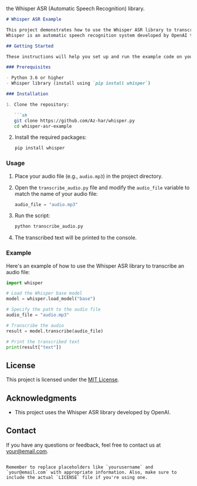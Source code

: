 the Whisper ASR (Automatic Speech Recognition) library.

```markdown
# Whisper ASR Example

This project demonstrates how to use the Whisper ASR library to transcribe audio files.
Whisper is an automatic speech recognition system developed by OpenAI that's capable of converting spoken language into written text.

## Getting Started

These instructions will help you set up and run the example code on your local machine.

### Prerequisites

- Python 3.6 or higher
- Whisper library (install using `pip install whisper`)

### Installation

1. Clone the repository:

   ```sh
   git clone https://github.com/Az-har/whisper.py
   cd whisper-asr-example
   ```

2. Install the required packages:

   ```sh
   pip install whisper
   ```

### Usage

1. Place your audio file (e.g., `audio.mp3`) in the project directory.

2. Open the `transcribe_audio.py` file and modify the `audio_file` variable to match the name of your audio file:

   ```python
   audio_file = "audio.mp3"
   ```

3. Run the script:

   ```sh
   python transcribe_audio.py
   ```

4. The transcribed text will be printed to the console.

### Example

Here's an example of how to use the Whisper ASR library to transcribe an audio file:

```python
import whisper

# Load the Whisper base model
model = whisper.load_model("base")

# Specify the path to the audio file
audio_file = "audio.mp3"

# Transcribe the audio
result = model.transcribe(audio_file)

# Print the transcribed text
print(result["text"])
```

## License

This project is licensed under the [MIT License](LICENSE).

## Acknowledgments

- This project uses the Whisper ASR library developed by OpenAI.

## Contact

If you have any questions or feedback, feel free to contact us at your@email.com.

```

Remember to replace placeholders like `yourusername` and `your@email.com` with appropriate information. Also, make sure to include the actual `LICENSE` file if you're using one.

